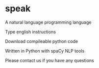 # speak
A natural language programming language

Type english instructions

Download compileable python code 

Written in Python with spaCy NLP tools

Please contact us if you have any questions
